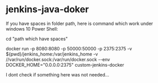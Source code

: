 # jenkins-java-doker


If you have spaces in folder path, here is command which work under windows 10 Power Shell:

cd "path which have spaces"

docker run -p 8080:8080 -p 50000:50000 -p 2375:2375 -v ${pwd}/jenkins_home:/var/jenkins_home -v //var/run/docker.sock:/var/run/docker.sock --env DOCKER_HOME="0.0.0.0:2375"  custom-jenkins-docker

I dont check if something here was not needed... 
